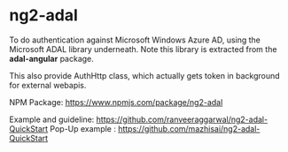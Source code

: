 # ng2-adal

To do authentication against Microsoft Windows Azure AD, using the Microsoft ADAL library underneath. Note this library is extracted from the <b>adal-angular</b> package.

This also provide AuthHttp class, which actually gets token in background for external webapis.

NPM Package: https://www.npmjs.com/package/ng2-adal

Example and guideline: 
https://github.com/ranveeraggarwal/ng2-adal-QuickStart
Pop-Up example : https://github.com/mazhisai/ng2-adal-QuickStart
